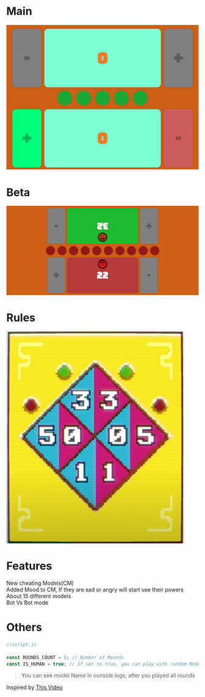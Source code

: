 # Main
![alt text](./screenshots/main.png)
# Beta
![alt text](./screenshots/beta.png)
# Rules
![alt](./screenshots/rules.png)
# Features
New cheating Models(CM)  
Added Mood to CM, If they are sad or angry will start use their powers
About 15 different models   
Bot Vs Bot mode
# Others
```javascript
//script.js

const ROUNDS_COUNT = 5; // Number of Rounds
const IS_HUMAN = true; // If set to true, you can play with random Model

```

> You can see model Name in console logs, after you played all rounds

Inspired by [This Video](https://www.youtube.com/watch?v=o-lFK7nZIKE&list=LL&index=3)